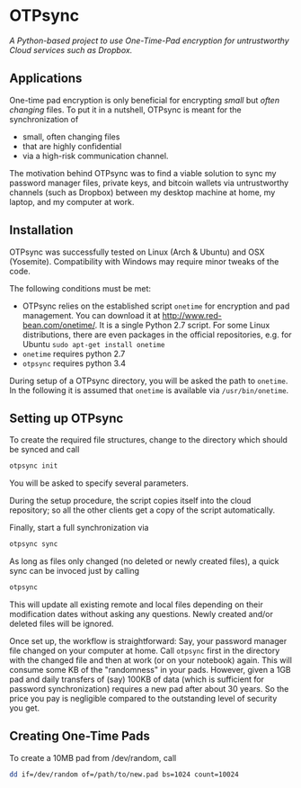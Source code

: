 OTPsync
========

_A Python-based project to use One-Time-Pad encryption for untrustworthy Cloud services such as Dropbox._

Applications
------------

One-time pad encryption is only beneficial for encrypting *small* but *often changing* files.
To put it in a nutshell, OTPsync is meant for the synchronization of
- small, often changing files
- that are highly confidential
- via a high-risk communication channel.

The motivation behind OTPsync was to find a viable solution to sync my password manager files, private keys, and bitcoin wallets via untrustworthy channels (such as Dropbox) between my desktop machine at home, my laptop, and my computer at work.


Installation
------------

OTPsync was successfully tested on Linux (Arch & Ubuntu) and OSX (Yosemite). 
Compatibility with Windows may require minor tweaks of the code.

The following conditions must be met:
- OTPsync relies on the established script ```onetime``` for encryption and pad management. 
  You can download it at http://www.red-bean.com/onetime/. It is a single Python 2.7 script.
  For some Linux distributions, there are even packages in the official repositories, e.g. for Ubuntu
  ```sudo apt-get install onetime```
- ```onetime``` requires python 2.7
- ```otpsync``` requires python 3.4

During setup of a OTPsync directory, you will be asked the path to ```onetime```.
In the following it is assumed that ```onetime``` is available via ```/usr/bin/onetime```.


Setting up OTPsync
------------------

To create the required file structures, change to the directory which should be synced and call
```bash
otpsync init
```
You will be asked to specify several parameters.

During the setup procedure, the script copies itself into the cloud repository; so all the other clients get a copy of the script automatically.

Finally, start a full synchronization via
```bash
otpsync sync
```

As long as files only changed (no deleted or newly created files), a quick sync can be invoced just by calling
```bash
otpsync
```
This will update all existing remote and local files depending on their modification dates without asking any questions. Newly created and/or deleted files will be ignored.

Once set up, the workflow is straightforward: 
Say, your password manager file changed on your computer at home.
Call ```otpsync``` first in the directory with the changed file and then at work (or on your notebook) again.
This will consume some KB of the "randomness" in your pads. 
However, given a 1GB pad and daily transfers of (say) 100KB of data (which is sufficient for password synchronization) requires a new pad after about 30 years. So the price you pay is negligible compared to the outstanding level of security you get.

Creating One-Time Pads
----------------------

To create a 10MB pad from /dev/random, call
```bash
dd if=/dev/random of=/path/to/new.pad bs=1024 count=10024
```
